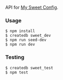 API for [My Sweet Config](https://github.com/JBallin/sweet-config).

### Usage

```shell
$ npm install
$ createdb sweet_dev
$ npm run seed-dev
$ npm run dev
```

### Testing

```shell
$ createdb sweet_test
$ npm test
```
